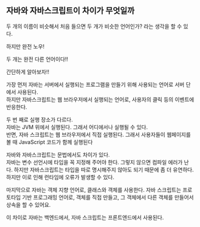 ## 자바와 자바스크립트이 차이가 무엇일까

두 개의 이름이 비슷해서 처음 들으면 두 개가 비슷한 언어인가? 라는 생각을 할 수 있다.   


하지만 완전 노우!  

두 개는 완전 다른 언어이다!!   



간단하게 알아보자!!

가장 먼저 자바는 서버에서 실행되는 프로그램을 만들기 위해 사용되는 언어로 서버 단에서 사용된다.  
하지만 자바스크립트는 웹 브라우저에서 실행되는 언어로, 사용자의 클릭 등의 이벤트에 반응한다.  

두 번 째로 실행 장소가 다르다.  
자바는 JVM 위에서 실행된다. 그래서 어디에서나 실행될 수 있다.  
반면, 자바 스크립트는 웹 브라우저에서 직접 실행된다. 그래서 사용자들이 웹페이지를 볼 때 JavaScript 코드가 함께 실행된다   


자바와 자바스크립트는 문법에서도 차이가 있다.  
자바는 변수 선언시에 타입을 꼭 지정해 주어야 한다. 그렇지 않으면 컴파일 에러가 난다. 하지만 자바스크립트는
타입을 따로 명시해주지 않아도 되기 때문에 좀 더 유연하다. 하지만 이로 인해 런타임에 오류가 발생할 수 있다.  


마지막으로 자바는 객체 지향 언어로, 클래스와 객체를 사용한다.
자바 스크립트는 프로토타입 기반 프로그래밍 언어로, 객체를 직접 만들고, 그 객체에서 다른 객체를 만들어서 상속을 할 수 있어요.


이 차이로 자바는 백엔드에서, 자바 스크립트는 프론트엔드에서 사용된다.
